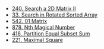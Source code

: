 * <a href = 'https://leetcode.com/problems/search-a-2d-matrix-ii/'>240. Search a 2D Matrix II</a>
* <a href = 'https://leetcode.com/problems/search-in-rotated-sorted-array/'>33. Search in Rotated Sorted Array</a>
* <a href = 'https://leetcode.com/problems/01-matrix/'>542. 01 Matrix</a>
* <a href = 'https://leetcode.com/problems/nth-magical-number/'>878. Nth Magical Number</a>
* <a href = 'https://leetcode.com/problems/partition-equal-subset-sum/'>416. Partition Equal Subset Sum</a>
* <a href = 'https://leetcode.com/problems/maximal-square/'>221. Maximal Square</a>
